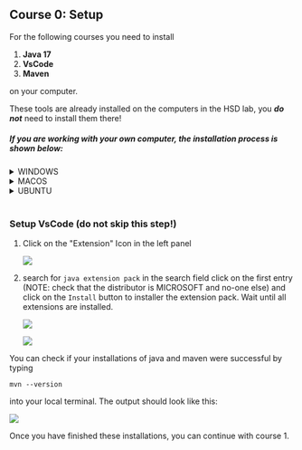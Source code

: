 ## Course 0: Setup

For the following courses you need to install

1) **Java 17** 
2) **VsCode** 
3) **Maven**

on your computer.

These tools are already installed on the computers in the HSD lab, you ***do not*** need to install them there!

##### If you are working with your ***own*** computer, the installation process is shown below: 

<details>
<summary>WINDOWS</summary>

- First, install Chocolatey for easier package and Software installation:
  - open powershell as administrator (right-click: open as administrator) and run:
      ```powershell
      Set-ExecutionPolicy Bypass -Scope Process -Force; [System.Net.ServicePointManager]::SecurityProtocol = [System.Net.ServicePointManager]::SecurityProtocol -bor 3072; iex ((New-Object System.Net.WebClient).DownloadString('https://community.chocolatey.org/install.ps1'))
      ```
  - Once the installation is completed, close the Powershell (Admin) or Terminal (Admin) and open it again and run the following commands:        

- Java Open JDK 17
  - via Chocolatey (recommended):
      ```powershell
      choco install oracle17jdk
      ```
  - or via installer (slower): [Adoptium Open JDK installer](https://adoptium.net/)
    
- Visual Studio Code
  - via chocolatey (recommended):  
    ```powershell
    choco install vscode
    ```
    
  - or via installer (slower): [Visual Studio Code Installer](https://code.visualstudio.com/)
    1) Download the vscode installer [from the official website.
      ](https://code.visualstudio.com/)

      ![](../images/48_download_vscode_installer.png)

    2) Locate the vscode installer on your computer (for example in Downloads)
       
       ![](../images/49_find_vscode_installer.png)

    3) Run the vscode installer
       
       ![](../images/50_run_vscode_installer_01.png)

       ![](../images/51_run_vscode_installer_02.png)

       ![](../images/52_run_vscode_installer_03.png)

       ![](../images/53_run_vscode_installer_04.png)

       ![](../images/54_run_vscode_installer_05.png)

       ![](../images/55_run_vscode_installer_06.png)
  
  
- [VSCode Java extension pack](https://marketplace.visualstudio.com/items?itemName=vscjava.vscode-java-pack)
- [VSCode Spring Boot extension pack](https://marketplace.visualstudio.com/items?itemName=Pivotal.vscode-boot-dev-pack)

- Maven
  - via chocolatey (recommended):  
     ```powershell
     choco install maven
     ```
  - or via installer (slower):
    (https://maven.apache.org/install.html)

***OPTIONAL***
- Gluon Scene Builder  
  - via chocolatey (recommended):
      ```powershell
      choco install scenebuilder
      ```
  - or via installer: [Gluon Scene Builder Installer](https://gluonhq.com/products/scene-builder)
</details>

<details>
<summary>MACOS</summary>

- Homebrew (If wanted)
  - If wanted you can use homebrew to complete the following installation steps. [Homebrew](https://brew.sh) is a unofficial package manager for macOS, which should help you with installing new software on your system. To get started with homebrew just paste the following command inside your terminal window:
    ```
    /bin/bash -c "$(curl -fsSL https://raw.githubusercontent.com/Homebrew/install/HEAD/install.sh)"
    ```

- Java Open JDK 17
  - Either via installer: [Adoptium Open JDK installer](https://adoptium.net/)
  - Or via brew:
    ```
    brew install --cask temurin
    ```
- Visual Studio Code
  - Either via installer: [Visual Studio Code Installer](https://code.visualstudio.com/)
    1. Download the vscode App [from the official website.](https://code.visualstudio.com/)
    ![VSCode Download macOS](../images/macos_vscode_install_1.png)

    2. Install the app on your system. Simply drag and drop the downloaded `*.app` file into your Applications folder.
    ![VSCode Install macOS](../images/macos_vscode_install_2.png)
  - Or via brew:  
    ```
    brew install --cask visual-studio-code
    ```
- [VSCode Java extension pack](https://marketplace.visualstudio.com/items?itemName=vscjava.vscode-java-pack)
- [VSCode Spring Boot extension pack](https://marketplace.visualstudio.com/items?itemName=Pivotal.vscode-boot-dev-pack)
- Gluon Scene Builder
  - Either via installer: [Gluon Scene Builder Installer](https://gluonhq.com/products/scene-builder)
  - Or via brew:
    ```
    brew install --cask scenebuilder
    ```
- Maven
  - Either manually using these setup instructions: [Maven - Installing](https://maven.apache.org/install.html)
  - Or via brew:
    ```
    brew install maven
    ```
</details>


<details>
<summary>UBUNTU</summary>

- Java Open JDK 17
  ```bash
  sudo apt install openjdk-17-jdk
  ```
- Visual Studio Code
  - Either via installer: [Visual Studio Code Installer](https://code.visualstudio.com/)
  - Or via snap:  
    ```bash
    sudo snap install code --classic
    ```
- [VSCode Java extension pack](https://marketplace.visualstudio.com/items?itemName=vscjava.vscode-java-pack)
- [VSCode Spring Boot extension pack](https://marketplace.visualstudio.com/items?itemName=Pivotal.vscode-boot-dev-pack)
- Gluon Scene Builder
  - via installer: [Gluon Scene Builder Installer](https://gluonhq.com/products/scene-builder)
  - or via terminal:
    ```bash
    wget https://download2.gluonhq.com/scenebuilder/17.0.0/install/linux/SceneBuilder-17.0.0.deb
    sudo dpkg -i SceneBuilder-17.0.0.deb
    ```
- [Maven](https://maven.apache.org/install.html) 
  ```bash
  sudo apt install maven
  ```
</details>

<br>

### Setup VsCode (do not skip this step!)

1) Click on the "Extension" Icon in the left panel
   
   ![](../images/56_setup_vscode_01.png)

2) search for `java extension pack` in the search field click on the first entry (NOTE: check that the distributor is MICROSOFT and no-one else) and click on the `Install` button to installer the extension pack. Wait until all extensions are installed.
   
   ![](../images/57_setup_vscode_02.png)
   
   ![](../images/58_setup_vscode_03.png)


You can check if your installations of java and maven were successful by typing

```mvn --version```

into your local terminal. The output should look like this: 

 ![](../images/mvnversion.png)

Once you have finished these installations, you can continue with course 1.
